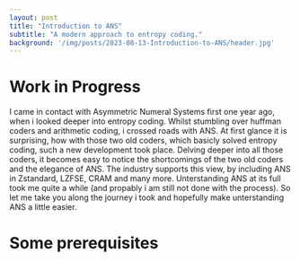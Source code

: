 ```yaml
---
layout: post	
title: "Introduction to ANS"
subtitle: "A modern approach to entropy coding."
background: '/img/posts/2023-08-13-Introduction-to-ANS/header.jpg'	
---
```


# Work in Progress
I came in contact with Asymmetric Numeral Systems first one year ago, when i looked deeper into entropy coding. Whilst stumbling over huffman coders and arithmetic coding, i crossed roads with ANS. At first glance it is surprising, how with those two old coders, which basicly solved entropy coding, such a new development took place. Delving deeper into all those coders, it becomes easy to notice the shortcomings of the two old coders and the elegance of ANS. The industry supports this view, by including ANS  in Zstandard, LZFSE, CRAM and many more. Unterstanding ANS at its full took me quite a while (and propably i am still not done with the process). So let me take you along the journey i took and hopefully make unterstanding ANS a little easier.

#  Some prerequisites